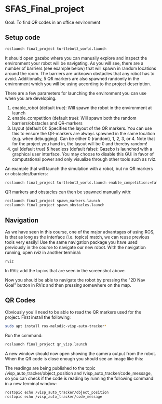 # SFAS_Final_project
Goal: To find QR codes in an office environment

## Setup code

```bash
roslaunch final_project turtlebot3_world.launch
```
It should open gazebo where you can manually explore and inspect the environment your robot will be navigating. As you will see, there are a number of barriers (see example below) that will spawn in random locations around the room. The barriers are unknown obstacles that any robot has to avoid.
Additionally, 5 QR markers are also spawned randomly in the environment which you will be using according to the project description.


There are a few parameters for launching the environment you can use when you are developing.

1) enable_robot (default true): Will spawn the robot in the environment at launch
2) enable_competition (default true): Will spawn both the random barriers/obstacles and QR-markers
3) layout (default 0): Specifies the layout of the QR markers. You can use this to ensure the QR-markers are always spawned in the same location (e.g. when debugging). Can be either 0 (random), 1, 2, 3, or 4. Note that for the project you hand in, the layout will be 0 and thereby random!
4) gui (default true) & headless (default false): Gazebo is launched with a graphical user interface. You may choose to disable this GUI in favor of computational power and only visualize through other tools such as rviz.

An example that will launch the simulation with a robot, but no QR markers or obstacles/barriers:

```bash
roslaunch final_project turtlebot3_world.launch enable_competition:=false
```

QR markers and obstacles can then be spawned manually with:

```bash
roslaunch final_project spawn_markers.launch
roslaunch final_project spawn_obstacles.launch
```

## Navigation
As we have seen in this course, one of the major advantages of using ROS, is that as long as the interface (i.e. topics) match, we can reuse previous tools very easily! Use the same navigation package you have used previously in the course to navigate our new robot.
With the navigation running, open rviz in another terminal:

```bash
rviz
```

In RViz add the topics that are seen in the screenshot above.

Now you should be able to navigate the robot by pressing the "2D Nav Goal" button in RViz and then pressing somewhere on the map.


## QR Codes
Obviously you'll need to be able to read the QR markers used for the project. First install the following:

```bash
sudo apt install ros-melodic-visp-auto-tracker*
```

Run the command:
```bash
roslaunch final_project qr_visp.launch
```

A new window should now open showing the camera output from the robot. When the QR code is close enough you should see an image like this:

The readings are being published to the topic /visp_auto_tracker/object_position and /visp_auto_tracker/code_message, so you can check if the code is reading by running the following command in a new terminal window:

```bash
rostopic echo /visp_auto_tracker/object_position
rostopic echo /visp_auto_tracker/code_message
```